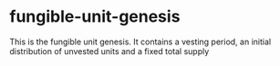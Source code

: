 # fungible-unit-genesis
This is the fungible unit genesis.  It contains a vesting period, an initial distribution of unvested units and a fixed total supply

